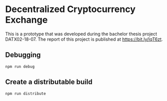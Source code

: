 # Decentralized Cryptocurrency Exchange

This is a prototype that was developed during the bachelor thesis project DATX02-18-07. The report of this project is published at https://bit.ly/IqT6zt. 

## Debugging

`npm run debug`

## Create a distributable build

`npm run distribute`
